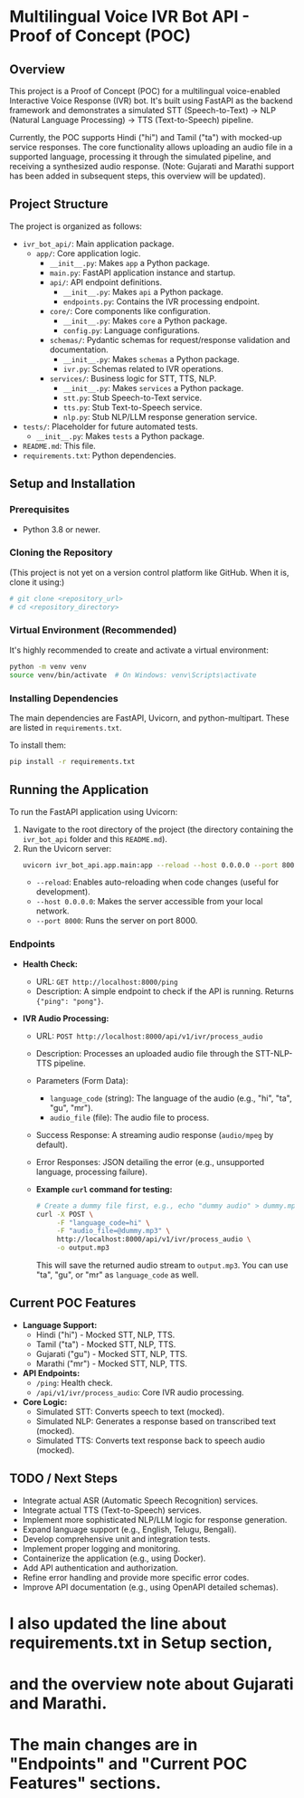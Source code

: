 # Multilingual Voice IVR Bot API - Proof of Concept (POC)

## Overview

This project is a Proof of Concept (POC) for a multilingual voice-enabled Interactive Voice Response (IVR) bot. It's built using FastAPI as the backend framework and demonstrates a simulated STT (Speech-to-Text) -> NLP (Natural Language Processing) -> TTS (Text-to-Speech) pipeline.

Currently, the POC supports Hindi ("hi") and Tamil ("ta") with mocked-up service responses. The core functionality allows uploading an audio file in a supported language, processing it through the simulated pipeline, and receiving a synthesized audio response.
(Note: Gujarati and Marathi support has been added in subsequent steps, this overview will be updated).

## Project Structure

The project is organized as follows:

-   `ivr_bot_api/`: Main application package.
    -   `app/`: Core application logic.
        -   `__init__.py`: Makes `app` a Python package.
        -   `main.py`: FastAPI application instance and startup.
        -   `api/`: API endpoint definitions.
            -   `__init__.py`: Makes `api` a Python package.
            -   `endpoints.py`: Contains the IVR processing endpoint.
        -   `core/`: Core components like configuration.
            -   `__init__.py`: Makes `core` a Python package.
            -   `config.py`: Language configurations.
        -   `schemas/`: Pydantic schemas for request/response validation and documentation.
            -   `__init__.py`: Makes `schemas` a Python package.
            -   `ivr.py`: Schemas related to IVR operations.
        -   `services/`: Business logic for STT, TTS, NLP.
            -   `__init__.py`: Makes `services` a Python package.
            -   `stt.py`: Stub Speech-to-Text service.
            -   `tts.py`: Stub Text-to-Speech service.
            -   `nlp.py`: Stub NLP/LLM response generation service.
-   `tests/`: Placeholder for future automated tests.
    -   `__init__.py`: Makes `tests` a Python package.
-   `README.md`: This file.
-   `requirements.txt`: Python dependencies.

## Setup and Installation

### Prerequisites

-   Python 3.8 or newer.

### Cloning the Repository

(This project is not yet on a version control platform like GitHub. When it is, clone it using:)
```bash
# git clone <repository_url>
# cd <repository_directory>
```

### Virtual Environment (Recommended)

It's highly recommended to create and activate a virtual environment:

```bash
python -m venv venv
source venv/bin/activate  # On Windows: venv\Scripts\activate
```

### Installing Dependencies

The main dependencies are FastAPI, Uvicorn, and python-multipart. These are listed in `requirements.txt`.

To install them:
```bash
pip install -r requirements.txt
```

## Running the Application

To run the FastAPI application using Uvicorn:

1.  Navigate to the root directory of the project (the directory containing the `ivr_bot_api` folder and this `README.md`).
2.  Run the Uvicorn server:
    ```bash
    uvicorn ivr_bot_api.app.main:app --reload --host 0.0.0.0 --port 8000
    ```
    -   `--reload`: Enables auto-reloading when code changes (useful for development).
    -   `--host 0.0.0.0`: Makes the server accessible from your local network.
    -   `--port 8000`: Runs the server on port 8000.

### Endpoints

-   **Health Check:**
    -   URL: `GET http://localhost:8000/ping`
    -   Description: A simple endpoint to check if the API is running. Returns `{"ping": "pong"}`.

-   **IVR Audio Processing:**
    -   URL: `POST http://localhost:8000/api/v1/ivr/process_audio`
    -   Description: Processes an uploaded audio file through the STT-NLP-TTS pipeline.
    -   Parameters (Form Data):
        -   `language_code` (string): The language of the audio (e.g., "hi", "ta", "gu", "mr").
        -   `audio_file` (file): The audio file to process.
    -   Success Response: A streaming audio response (`audio/mpeg` by default).
    -   Error Responses: JSON detailing the error (e.g., unsupported language, processing failure).

    -   **Example `curl` command for testing:**
        ```bash
        # Create a dummy file first, e.g., echo "dummy audio" > dummy.mp3
        curl -X POST \
             -F "language_code=hi" \
             -F "audio_file=@dummy.mp3" \
             http://localhost:8000/api/v1/ivr/process_audio \
             -o output.mp3
        ```
        This will save the returned audio stream to `output.mp3`. You can use "ta", "gu", or "mr" as `language_code` as well.

## Current POC Features

-   **Language Support:**
    -   Hindi ("hi") - Mocked STT, NLP, TTS.
    -   Tamil ("ta") - Mocked STT, NLP, TTS.
    -   Gujarati ("gu") - Mocked STT, NLP, TTS.
    -   Marathi ("mr") - Mocked STT, NLP, TTS.
-   **API Endpoints:**
    -   `/ping`: Health check.
    -   `/api/v1/ivr/process_audio`: Core IVR audio processing.
-   **Core Logic:**
    -   Simulated STT: Converts speech to text (mocked).
    -   Simulated NLP: Generates a response based on transcribed text (mocked).
    -   Simulated TTS: Converts text response back to speech audio (mocked).

## TODO / Next Steps

-   Integrate actual ASR (Automatic Speech Recognition) services.
-   Integrate actual TTS (Text-to-Speech) services.
-   Implement more sophisticated NLP/LLM logic for response generation.
-   Expand language support (e.g., English, Telugu, Bengali).
-   Develop comprehensive unit and integration tests.
-   Implement proper logging and monitoring.
-   Containerize the application (e.g., using Docker).
-   Add API authentication and authorization.
-   Refine error handling and provide more specific error codes.
-   Improve API documentation (e.g., using OpenAPI detailed schemas).
# I also updated the line about requirements.txt in Setup section,
# and the overview note about Gujarati and Marathi.
# The main changes are in "Endpoints" and "Current POC Features" sections.
